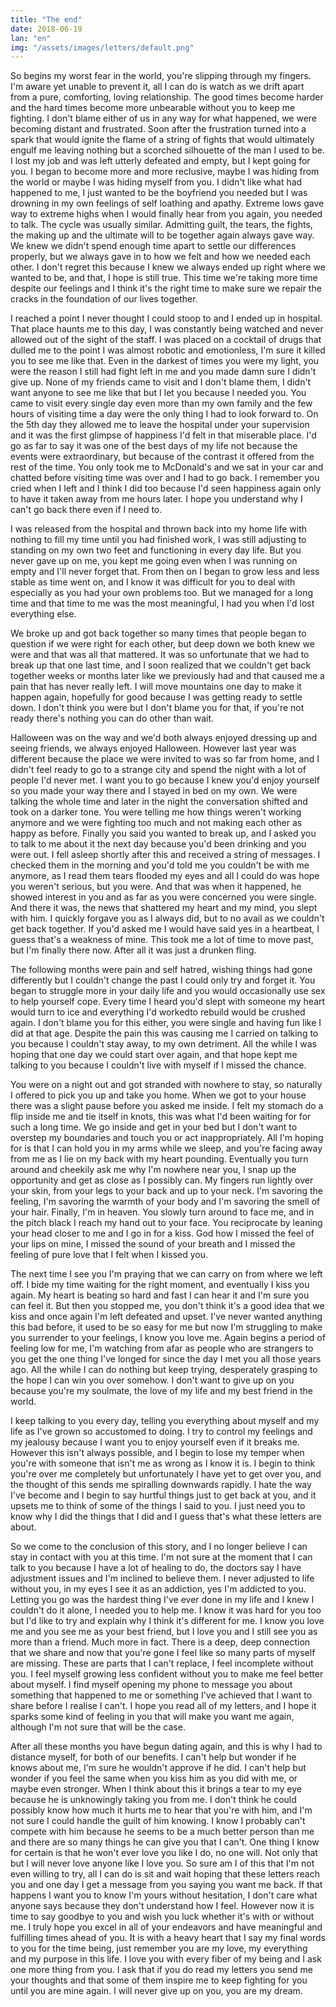 ```yaml
---
title: "The end"
date: 2018-06-19
lan: "en"
img: "/assets/images/letters/default.png"
---
```

So begins my worst fear in the world, you're slipping through my fingers. I'm aware yet unable to prevent it, all I can do is watch as we drift apart from a pure, comforting, loving relationship. The good times become harder and the hard times become more unbearable without you to keep me fighting. I don't blame either of us in any way for what happened, we were becoming distant and frustrated. Soon after the frustration turned into a spark that would ignite the flame of a string of fights that would ultimately engulf me leaving nothing but a scorched silhouette of the man I used to be. I lost my job and was left utterly defeated and empty, but I kept going for you. I began to become more and more reclusive, maybe I was hiding from the world or maybe I was hiding myself from you. I didn't like what had happened to me, I just wanted to be the boyfriend you needed but I was drowning in my own feelings of self loathing and apathy. Extreme lows gave way to extreme highs when I would finally hear from you again, you needed to talk. The cycle was usually similar. Admitting guilt, the tears, the fights, the making up and the ultimate will to be together again always gave way. We knew we didn't spend enough time apart to settle our differences properly, but we always gave in to how we felt and how we needed each other. I don't regret this because I knew we always ended up right where we wanted to be, and that, I hope is still true. This time we're taking more time despite our feelings and I think it's the right time to make sure we repair the cracks in the foundation of our lives together.

I reached a point I never thought I could stoop to and I ended up in hospital. That place haunts me to this day, I was constantly being watched and never allowed out of the sight of the staff. I was placed on a cocktail of drugs that dulled me to the point I was almost robotic and emotionless, I'm sure it killed you to see me like that. Even in the darkest of times you were my light, you were the reason I still had fight left in me and you made damn sure I didn't give up. None of my friends came to visit and I don't blame them, I didn't want anyone to see me like that but I let you because I needed you. You came to visit every single day even more than my own family and the few hours of visiting time a day were the only thing I had to look forward to. On the 5th day they allowed me to leave the hospital under your supervision and it was the first glimpse of happiness I'd felt in that miserable place. I'd go as far to say it was one of the best days of my life not because the events were extraordinary, but because of the contrast it offered from the rest of the time. You only took me to McDonald's and we sat in your car and chatted before visiting time was over and I had to go back. I remember you cried when I left and I think I did too because I'd seen happiness again only to have it taken away from me hours later. I hope you understand why I can't go back there even if I need to.

I was released from the hospital and thrown back into my home life with nothing to fill my time until you had finished work, I was still adjusting to standing on my own two feet and functioning in every day life. But you never gave up on me, you kept me going even when I was running on empty and I'll never forget that. From then on I began to grow less and less stable as time went on, and I know it was difficult for you to deal with especially as you had your own problems too. But we managed for a long time and that time to me was the most meaningful, I had you when I'd lost everything else.

We broke up and got back together so many times that people began to question if we were right for each other, but deep down we both knew we were and that was all that mattered. It was so unfortunate that we had to break up that one last time, and I soon realized that we couldn't get back together weeks or months later like we previously had and that caused me a pain that has never really left. I will move mountains one day to make it happen again, hopefully for good because I was getting ready to settle down. I don't think you were but I don't blame you for that, if you're not ready there's nothing you can do other than wait.

Halloween was on the way and we'd both always enjoyed dressing up and seeing friends, we always enjoyed Halloween. However last year was different because the place we were invited to was so far from home, and I didn't feel ready to go to a strange city and spend the night with a lot of people I'd never met. I want you to go because I knew you'd enjoy yourself so you made your way there and I stayed in bed on my own. We were talking the whole time and later in the night the conversation shifted and took on a darker tone. You were telling me how things weren't working anymore and we were fighting too much and not making each other as happy as before. Finally you said you wanted to break up, and I asked you to talk to me about it the next day because you'd been drinking and you were out. I fell asleep shortly after this and received a string of messages. I checked them in the morning and you'd told me you couldn't be with me anymore, as I read them tears flooded my eyes and all I could do was hope you weren't serious, but you were. And that was when it happened, he showed interest in you and as far as you were concerned you were single. And there it was, the news that shattered my heart and my mind, you slept with him. I quickly forgave you as I always did, but to no avail as we couldn't get back together. If you'd asked me I would have said yes in a heartbeat, I guess that's a weakness of mine. This took me a lot of time to move past, but I'm finally there now. After all it was just a drunken fling.

The following months were pain and self hatred, wishing things had gone differently but I couldn't change the past I could only try and forget it. You began to struggle more in your daily life and you would occasionally use sex to help yourself cope. Every time I heard you'd slept with someone my heart would turn to ice and everything I'd workedto rebuild would be crushed again. I don't blame you for this either, you were single and having fun like I did at that age. Despite the pain this was causing me I carried on talking to you because I couldn't stay away, to my own detriment. All the while I was hoping that one day we could start over again, and that hope kept me talking to you because I couldn't live with myself if I missed the chance.

You were on a night out and got stranded with nowhere to stay, so naturally I offered to pick you up and take you home. When we got to your house there was a slight pause before you asked me inside. I felt my stomach do a flip inside me and tie itself in knots, this was what I'd been waiting for for such a long time. We go inside and get in your bed but I don't want to overstep my boundaries and touch you or act inappropriately. All I'm hoping for is that I can hold you in my arms while we sleep, and you're facing away from me as I lie on my back with my heart pounding. Eventually you turn around and cheekily ask me why I'm nowhere near you, I snap up the opportunity and get as close as I possibly can. My fingers run lightly over your skin, from your legs to your back and up to your neck. I'm savoring the feeling, I'm savoring the warmth of your body and I'm savoring the smell of your hair. Finally, I'm in heaven. You slowly turn around to face me, and in the pitch black I reach my hand out to your face. You reciprocate by leaning your head closer to me and I go in for a kiss. God how I missed the feel of your lips on mine, I missed the sound of your breath and I missed the feeling of pure love that I felt when I kissed you.

The next time I see you I'm praying that we can carry on from where we left off. I bide my time waiting for the right moment, and eventually I kiss you again. My heart is beating so hard and fast I can hear it and I'm sure you can feel it. But then you stopped me, you don't think it's a good idea that we kiss and once again I'm left defeated and upset. I've never wanted anything this bad before, it used to be so easy for me but now I'm struggling to make you surrender to your feelings, I know you love me. Again begins a period of feeling low for me, I'm watching from afar as people who are strangers to you get the one thing I've longed for since the day I met you all those years ago. All the while I can do nothing but keep trying, desperately grasping to the hope I can win you over somehow. I don't want to give up on you because you're my soulmate, the love of my life and my best friend in the world.

I keep talking to you every day, telling you everything about myself and my life as I've grown so accustomed to doing. I try to control my feelings and my jealousy because I want you to enjoy yourself even if it breaks me. However this isn't always possible, and I begin to lose my temper when you're with someone that isn't me as wrong as I know it is. I begin to think you're over me completely but unfortunately I have yet to get over you, and the thought of this sends me spiralling downwards rapidly. I hate the way I've become and I begin to say hurtful things just to get back at you, and it upsets me to think of some of the things I said to you. I just need you to know why I did the things that I did and I guess that's what these letters are about.

So we come to the conclusion of this story, and I no longer believe I can stay in contact with you at this time. I'm not sure at the moment that I can talk to you because I have a lot of healing to do, the doctors say I have adjustment issues and I'm inclined to believe them. I never adjusted to life without you, in my eyes I see it as an addiction, yes I'm addicted to you. Letting you go was the hardest thing I've ever done in my life and I knew I couldn't do it alone, I needed you to help me. I know it was hard for you too but I'd like to try and explain why I think it's different for me. I know you love me and you see me as your best friend, but I love you and I still see you as more than a friend. Much more in fact. There is a deep, deep connection that we share and now that you're gone I feel like so many parts of myself are missing. These are parts that I can't replace, I feel incomplete without you. I feel myself growing less confident without you to make me feel better about myself. I find myself opening my phone to message you about something that happened to me or something I've achieved that I want to share before I realise I can't. I hope you read all of my letters, and I hope it sparks some kind of feeling in you that will make you want me again, although I'm not sure that will be the case.

After all these months you have begun dating again, and this is why I had to distance myself, for both of our benefits. I can't help but wonder if he knows about me, I'm sure he wouldn't approve if he did. I can't help but wonder if you feel the same when you kiss him as you did with me, or maybe even stronger. When I think about this it brings a tear to my eye because he is unknowingly taking you from me. I don't think he could possibly know how much it hurts me to hear that you're with him, and I'm not sure I could handle the guilt of him knowing. I know I probably can't compete with him because he seems to be a much better person than me and there are so many things he can give you that I can't. One thing I know for certain is that he won't ever love you like I do, no one will. Not only that but I will never love anyone like I love you. So sure am I of this that I'm not even willing to try, all I can do is sit and wait hoping that these letters reach you and one day I get a message from you saying you want me back. If that happens I want you to know I'm yours without hesitation, I don't care what anyone says because they don't understand how I feel. However now it is time to say goodbye to you and wish you luck whether it's with or without me. I truly hope you excel in all of your endeavors and have meaningful and fulfilling times ahead of you. It is with a heavy heart that I say my final words to you for the time being, just remember you are my love, my everything and my purpose in this life. I love you with every fiber of my being and I ask one more thing from you. I ask that if you do read my letters you send me your thoughts and that some of them inspire me to keep fighting for you until you are mine again. I will never give up on you, you are my dream.
